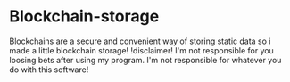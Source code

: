 # Blockchain-storage
Blockchains are a secure and convenient way of storing static data so i made a little blockchain storage!
!disclaimer!
I'm not responsible for you loosing bets after using my program. I'm not responsible for whatever you do with this software!

